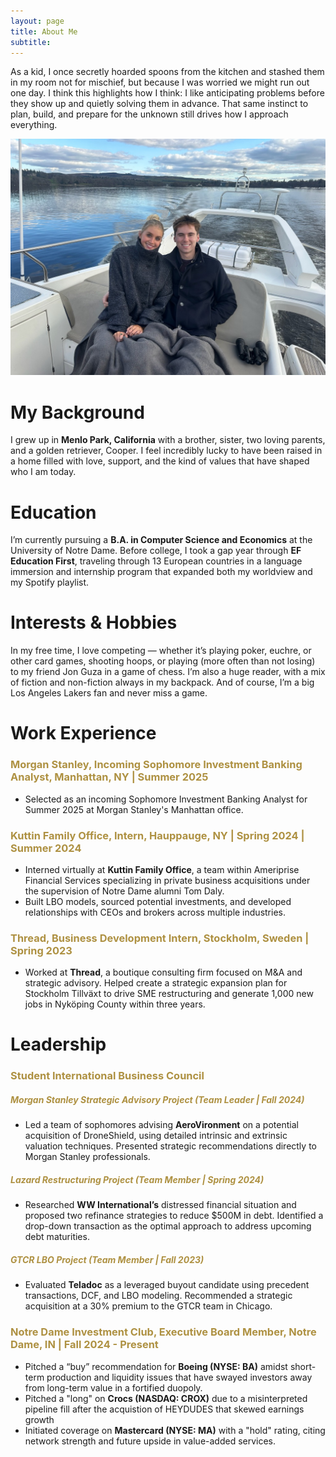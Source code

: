 ```yaml
---
layout: page
title: About Me
subtitle: 
---
```



As a kid, I once secretly hoarded spoons from the kitchen and stashed them in my room not for mischief, but because I was worried we might run out one day. I think this highlights how I think: I like anticipating problems before they show up and quietly solving them in advance. That same instinct to plan, build, and prepare for the unknown still drives how I approach everything.

![Cover Photo](assets/img/Storie_Jack.jpeg)

# My Background

I grew up in **Menlo Park, California** with a brother, sister, two loving parents, and a golden retriever, Cooper. I  feel incredibly lucky to have been raised in a home filled with love, support, and the kind of values that have shaped who I am today.

# Education

I’m currently pursuing a **B.A. in Computer Science and Economics** at the University of Notre Dame. Before college, I took a gap year through **EF Education First**, traveling through 13 European countries in a language immersion and internship program that expanded both my worldview and my Spotify playlist.

# Interests & Hobbies

In my free time, I love competing — whether it’s playing poker, euchre, or other card games, shooting hoops, or playing (more often than not losing) to my friend Jon Guza in a game of chess. I’m also a huge reader, with a mix of fiction and non-fiction always in my backpack. And of course, I’m a big Los Angeles Lakers fan and never miss a game.

# Work Experience

### <span style="color: #ae9142;">Morgan Stanley, Incoming Sophomore Investment Banking Analyst, Manhattan, NY | Summer 2025</span>
- Selected as an incoming Sophomore Investment Banking Analyst for Summer 2025 at Morgan Stanley's Manhattan office.

### <span style="color: #ae9142;">Kuttin Family Office, Intern, Hauppauge, NY | Spring 2024 | Summer 2024</span>
- Interned virtually at **Kuttin Family Office**, a team within Ameriprise Financial Services specializing in private business acquisitions under the supervision of Notre Dame alumni Tom Daly. 
- Built LBO models, sourced potential investments, and developed relationships with CEOs and brokers across multiple industries.

### <span style="color: #ae9142;">Thread, Business Development Intern, Stockholm, Sweden | Spring 2023</span>

- Worked at **Thread**, a boutique consulting firm focused on M&A and strategic advisory. Helped create a strategic expansion plan for Stockholm Tillväxt to drive SME restructuring and generate 1,000 new jobs in Nyköping County within three years.

# Leadership

### <span style="color: #ae9142;">Student International Business Council</span>
##### <span style="color: #ae9142;">Morgan Stanley Strategic Advisory Project (Team Leader | Fall 2024)</span>
- Led a team of sophomores advising **AeroVironment** on a potential acquisition of DroneShield, using detailed intrinsic and extrinsic valuation techniques. Presented strategic recommendations directly to Morgan Stanley professionals.
##### <span style="color: #ae9142;">Lazard Restructuring Project (Team Member | Spring 2024)</span>
- Researched **WW International’s** distressed financial situation and proposed two refinance strategies to reduce $500M in debt. Identified a drop-down transaction as the optimal approach to address upcoming debt maturities.
##### <span style="color: #ae9142;">GTCR LBO Project (Team Member | Fall 2023)</span>
- Evaluated **Teladoc** as a leveraged buyout candidate using precedent transactions, DCF, and LBO modeling. Recommended a strategic acquisition at a 30% premium to the GTCR team in Chicago.

### <span style="color: #ae9142;">Notre Dame Investment Club, Executive Board Member, Notre Dame, IN | Fall 2024 - Present</span>
- Pitched a “buy” recommendation for **Boeing (NYSE: BA)** amidst short-term production and liquidity issues that have swayed investors away from long-term value in a fortified duopoly.
- Pitched a "long" on **Crocs (NASDAQ: CROX)** due to a misinterpreted pipeline fill after the acquistion of HEYDUDES that skewed earnings growth
- Initiated coverage on **Mastercard (NYSE: MA)** with a "hold" rating, citing network strength and future upside in value-added services.